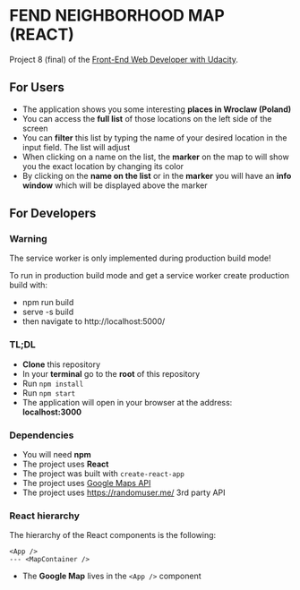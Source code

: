 # FEND NEIGHBORHOOD MAP (REACT)

Project 8 (final) of the [Front-End Web Developer with Udacity](https://eu.udacity.com/course/front-end-web-developer-nanodegree--nd001).

## For Users

- The application shows you some interesting **places in Wroclaw (Poland)**
- You can access the **full list** of those locations on the left side of the screen
- You can **filter** this list by typing the name of your desired location in the input field. The list will adjust
- When clicking on a name on the list, the **marker** on the map to will show you the exact location by changing its color
- By clicking on the **name on the list** or in the **marker** you will have an **info window** which will be displayed above the marker


## For Developers

### Warning
The service worker is only implemented during production build mode!

To run in production build mode and get a service worker create production build with:
- npm run build
- serve -s build
- then navigate to http://localhost:5000/

### TL;DL

- **Clone** this repository
- In your **terminal** go to the **root** of this repository
- Run `npm install`
- Run `npm start`
- The application will open in your browser at the address: **localhost:3000**

### Dependencies

- You will need **npm**
- The project uses **React**
- The project was built with `create-react-app`
- The project uses [Google Maps API](https://developers.google.com/maps/documentation/)
- The project uses https://randomuser.me/ 3rd party API


### React hierarchy

The hierarchy of the React components is the following:

```
<App />
--- <MapContainer />
```

- The **Google Map** lives in the `<App />` component

